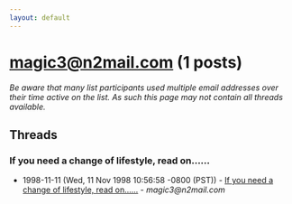 ```yaml
---
layout: default
---
```


# magic3@n2mail.com (1 posts)

_Be aware that many list participants used multiple email addresses over their time active on the list. As such this page may not contain all threads available._

## Threads

### If you need a change of lifestyle, read on......
+ 1998-11-11 (Wed, 11 Nov 1998 10:56:58 -0800 (PST)) - [If you need a change of lifestyle, read on......](/archive/1998/11/273872f41c45722d39a8fe236d9a623b8b827cd1db7847411f80055a0ebdc67b) - _magic3@n2mail.com_

